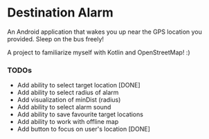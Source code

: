 # Destination Alarm

An Android application that wakes you up near the GPS location you provided. Sleep on the bus freely!

A project to familiarize myself with Kotlin and OpenStreetMap! :)

### TODOs
* Add ability to select target location [DONE]
* Add ability to select radius of alarm
* Add visualization of minDist (radius)
* Add ability to select alarm sound
* Add ability to save favourite target locations
* Add ability to work with offline map
* Add button to focus on user's location [DONE]
